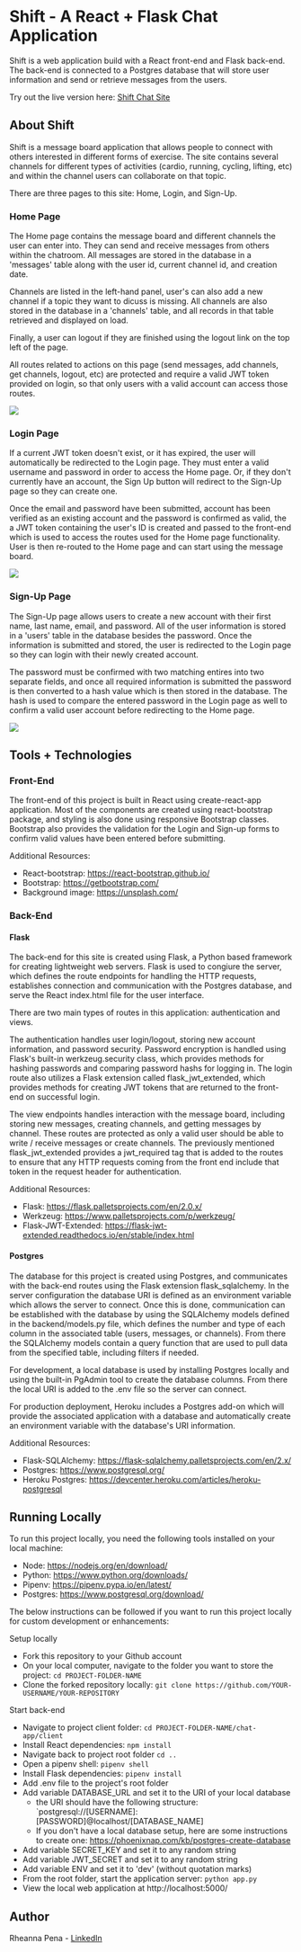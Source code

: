# Shift - A React + Flask Chat Application
Shift is a web application build with a React front-end and Flask back-end. The back-end is connected to a Postgres database that will store user information and send or retrieve messages from the users.

Try out the live version here: [Shift Chat Site](https://shift-chat-app.herokuapp.com/login)

## About Shift
Shift is a message board application that allows people to connect with others interested in different forms of exercise. The site contains several channels for different types of activities (cardio, running, cycling, lifting, etc) and within the channel users can collaborate on that topic.

There are three pages to this site: Home, Login, and Sign-Up.

### Home Page
The Home page contains the message board and different channels the user can enter into. They can send and receive messages from others within the chatroom. All messages are stored in the database in a 'messages' table along with the user id, current channel id, and creation date. 

Channels are listed in the left-hand panel, user's can also add a new channel if a topic they want to dicuss is missing. All channels are also stored in the database in a 'channels' table, and all records in that table retrieved and displayed on load. 

Finally, a user can logout if they are finished using the logout link on the top left of the page.

All routes related to actions on this page (send messages, add channels, get channels, logout, etc) are protected and require a valid JWT token provided on login, so that only users with a valid account can access those routes.

![](./screenshots/home.gif)

### Login Page
If a current JWT token doesn't exist, or it has expired, the user will automatically be redirected to the Login page. They must enter a valid username and password in order to access the Home page. Or, if they don't currently have an account, the Sign Up button will redirect to the Sign-Up page so they can create one.

Once the email and password have been submitted, account has been verified as an existing account and the password is confirmed as valid, the a JWT token containing the user's ID is created and passed to the front-end which is used to access the routes used for the Home page functionality. User is then re-routed to the Home page and can start using the message board.

![](./screenshots/login.gif)

### Sign-Up Page
The Sign-Up page allows users to create a new account with their first name, last name, email, and password. All of the user information is stored in a 'users' table in the database besides the password. Once the information is submitted and stored, the user is redirected to the Login page so they can login with their newly created account.

The password must be confirmed with two matching entires into two separate fields, and once all required information is submitted the password is then converted to a hash value which is then stored in the database. The hash is used to compare the entered password in the Login page as well to confirm a valid user account before redirecting to the Home page. 

![](./screenshots/signup.gif)

## Tools + Technologies
### Front-End
The front-end of this project is built in React using create-react-app application. Most of the components are created using react-bootstrap package, and styling is also done using responsive Bootstrap classes. Bootstrap also provides the validation for the Login and Sign-up forms to confirm valid values have been entered before submitting.

Additional Resources:
- React-bootstrap: https://react-bootstrap.github.io/
- Bootstrap: https://getbootstrap.com/
- Background image: https://unsplash.com/

### Back-End
#### Flask
The back-end for this site is created using Flask, a Python based framework for creating lightweight web servers. Flask is used to congiure the server, which defines the route endpoints for handling the HTTP requests, establishes connection and communication with the Postgres database, and serve the React index.html file for the user interface. 

There are two main types of routes in this application: authentication and views. 

The authentication handles user login/logout, storing new account information, and password security. Password encryption is handled using Flask's built-in werkzeug.security class, which provides methods for hashing passwords and comparing password hashs for logging in. The login route also utilizes a Flask extension called flask_jwt_extended, which provides methods for creating JWT tokens that are returned to the front-end on successful login. 

 The view endpoints handles interaction with the message board, including storing new messages, creating channels, and getting messages by channel. These routes are protected as only a valid user should be able to write / receive messages or create channels. The previously mentioned flask_jwt_extended provides a jwt_required tag that is added to the routes to ensure that any HTTP requests coming from the front end include that token in the request header for authentication.

Additional Resources: 
- Flask: https://flask.palletsprojects.com/en/2.0.x/
- Werkzeug: https://www.palletsprojects.com/p/werkzeug/
- Flask-JWT-Extended: https://flask-jwt-extended.readthedocs.io/en/stable/index.html

#### Postgres
The database for this project is created using Postgres, and communicates with the back-end routes using the Flask extension flask_sqlalchemy. In the server configuration the database URI is defined as an environment variable which allows the server to connect. Once this is done, communication can be established with the database by using the SQLAlchemy models defined in the backend/models.py file, which defines the number and type of each column in the associated table (users, messages, or channels). From there the SQLAlchemy models contain a query function that are used to pull data from the specified table, including filters if needed. 

For development, a local database is used by installing Postgres locally and using the built-in PgAdmin tool to create the database columns. From there the local URI is added to the .env file so the server can connect. 

For production deployment, Heroku includes a Postgres add-on which will provide the associated application with a database and automatically create an environment variable with the database's URI information.

Additional Resources:
- Flask-SQLAlchemy: https://flask-sqlalchemy.palletsprojects.com/en/2.x/
- Postgres: https://www.postgresql.org/
- Heroku Postgres: https://devcenter.heroku.com/articles/heroku-postgresql

## Running Locally
To run this project locally, you need the following tools installed on your local machine: 
- Node: https://nodejs.org/en/download/
- Python: https://www.python.org/downloads/
- Pipenv: https://pipenv.pypa.io/en/latest/
- Postgres: https://www.postgresql.org/download/

The below instructions can be followed if you want to run this project locally for custom development or enhancements:

Setup locally
- Fork this repository to your Github account
- On your local computer, navigate to the folder you want to store the project: `cd PROJECT-FOLDER-NAME`
- Clone the forked repository locally: `git clone https://github.com/YOUR-USERNAME/YOUR-REPOSITORY`

Start back-end
- Navigate to project client folder: `cd PROJECT-FOLDER-NAME/chat-app/client`
- Install React dependencies: `npm install`
- Navigate back to project root folder `cd ..`
- Open a pipenv shell: `pipenv shell`
- Install Flask dependencies: `pipenv install`
- Add .env file to the project's root folder
- Add variable DATABASE_URL and set it to the URI of your local database
    - the URI should have the following structure: `postgresql://[USERNAME]:[PASSWORD]@localhost/[DATABASE_NAME]
    - If you don't have a local database setup, here are some instructions to create one: https://phoenixnap.com/kb/postgres-create-database
- Add variable SECRET_KEY and set it to any random string
- Add variable JWT_SECRET and set it to any random string
- Add variable ENV and set it to 'dev' (without quotation marks)
- From the root folder, start the application server: `python app.py`
- View the local web application at http://localhost:5000/

## Author
Rheanna Pena - [LinkedIn](https://www.linkedin.com/in/rheanna-pena-aa0007110/)
